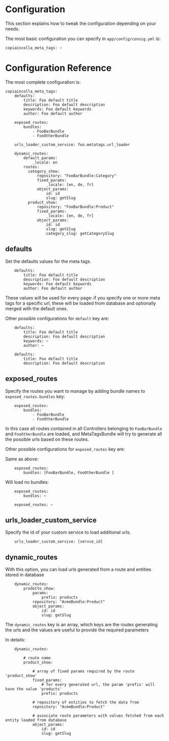 Configuration
=============

This section explains how to tweak the configuration depending on your needs.

The most basic configuration you can specify in `app/config/consig.yml` is:

    copiaincolla_meta_tags: ~
    
# Configuration Reference

The most complete configuration is:

```
copiaincolla_meta_tags:
    defaults:
        title: Foo default title
        description: Foo default description
        keywords: Foo default keywords
        author: Foo default author
    
    exposed_routes:
        bundles:
            - FooBarBundle
            - FooOtherBundle

    urls_loader_custom_service: foo.metatags.url_loader

    dynamic_routes:
        default_params:
            _locale: en
        routes:
          category_show:
              repository: "FooBarBundle:Category"
              fixed_params:
                  _locale: [en, de, fr]
              object_params:
                  id: id
                  slug: getSlug
          product_show:
              repository: "FooBarBundle:Product"
              fixed_params:
                  _locale: [en, de, fr]
              object_params:
                  id: id
                  slug: getSlug
                  category_slug: getCategorySlug
```

## defaults

Set the defaults values for the meta tags.

```
    defaults:
        title: Foo default title
        description: Foo default description
        keywords: Foo default keywords
        author: Foo default author
```

These values will be used for every page: if you specify one or more meta tags for a specific url, these will be loaded from database and optionally merged with the default ones.

Other possible configurations for `default` key are:

```
    defaults:
        title: Foo default title
        description: Foo default description
        keywords: ~
        author: ~
```

```
    defaults:
        title: Foo default title
        description: Foo default description
```

## exposed_routes

Specify the routes you want to manage by adding bundle names to `exposed_routes.bundles` key:

```
    exposed_routes:
        bundles:
            - FooBarBundle
            - FooOtherBundle
```

In this case all routes contained in all Controllers belonging to `FooBarBundle` and `FooOtherBundle` are loaded, and MetaTagsBundle will try to generate all the possible urls based on these routes.

Other possible configurations for `exposed_routes` key are:

Same as above:

```
    exposed_routes:
        bundles: [FooBarBundle, FooOtherBundle ]
```

Will load no bundles:

```
    exposed_routes:
        bundles: ~
```

```
    exposed_routes: ~
```

## urls_loader_custom_service

Specify the id of your custom service to load additional urls.

```
    urls_loader_custom_service: [servce_id]
```


## dynamic_routes

With this option, you can load urls generated from a route and entities stored in database

```
    dynamic_routes:
        prodotto_show:
            params:
                prefix: products
            repository: "AcmeBundle:Product"
            object_params:
                id: id
                slug: getSlug
```

The `dynamic_routes` key is an array, which keys are the routes generating the urls and the values are useful to provide the required parameters

In details:

```
    dynamic_routes:
    
        # route name
        product_show:
            
            # array of fixed params required by the route 'product_show'
            fixed_params:
                # for every generated url, the param 'prefix' will have the value 'products'
                prefix: products

            # repository of entities to fetch the data from
            repository: "AcmeBundle:Product"

            # associate route parameters with values fetched from each entity loaded from database
            object_params:
                id: id
                slug: getSlug
```
